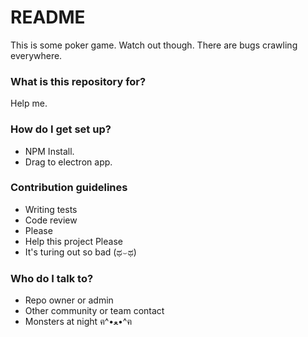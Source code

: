 # README #

This is some poker game. Watch out though. There are bugs crawling everywhere.

### What is this repository for? ###

Help me.

### How do I get set up? ###

* NPM Install.
* Drag to electron app.

### Contribution guidelines ###

* Writing tests
* Code review
* Please
* Help this project Please
* It's turing out so bad (ಥ⌣ಥ)

### Who do I talk to? ###

* Repo owner or admin
* Other community or team contact
* Monsters at night ฅ^•ﻌ•^ฅ
